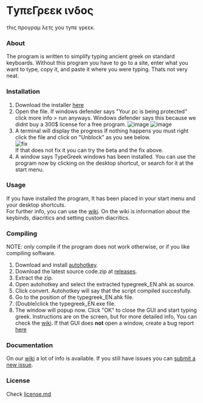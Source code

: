 # ΤyπεΓρεεκ ινδος
τhις προγραμ λετς yου τyπε γρεεκ.

### About 
The program is written to simplify typing ancient greek on standard keyboards.
Without this program you have to go to a site, enter what you want to type, copy it, and paste it where you were typing.
Thats not very neat.

### Installation
1. Download the installer [here](https://github.com/StickyPiston-development/TypeGreek-Windows/releases/download/Installer/installer.bat)
2. Open the file.
If windows defender says "Your pc is being protected" click more info > run anyways. Windows defender says this because we didnt buy a 300$ license for a free program.
![image](https://user-images.githubusercontent.com/97804691/193466367-0206daf6-527b-4aa2-bc3b-0de32de53e25.png)
![image](https://user-images.githubusercontent.com/97804691/193466443-1b82187b-1840-4ea2-b599-f9eb82d872cc.png)
3. A terminal will display the progress
If nothing happens you must right click the file and click on "Unblock" as you see below.  
![fix](https://user-images.githubusercontent.com/97804691/203493032-fc5e6924-7855-4ac1-86d3-114f89fdcf35.PNG)  
If that does not fix it you can try the beta and the fix above.  
4. A window says TypeGreek windows has been installed. You can use the program now by clicking on the desktop shortcut, or search for it at the start menu.

### Usage

If you have installed the program, It has been placed in your start menu and your desktop shortcuts.  
For further info, you can use the [wiki](https://github.com/StickyPiston-development/typegreek-windows/wiki).
On the wiki is information about the keybinds, diacritics and setting custom diacritics.

### Compiling

NOTE: only compile if the program does not work otherwise, or if you like compiling software.
1. Download and install [autohotkey](https://www.autohotkey.com/).
2. Download the latest source code.zip at [releases](https://github.com/StickyPiston-development/typegreek-windows/releases/latest).
3. Extract the zip.
4. Open autohotkey and select the extracted typegreek_EN.ahk as source.
5. Click convert. Autohotkey will say that the script compiled succesfully.
6. Go to the position of the typegreek_EN.ahk file.
7. (Double)click the typegreek_EN.exe file.
8. The window will popup now. Click "OK" to close the GUI and start typing greek. Instructions are on the screen, but for more detailed info, You can check the [wiki](https://github.com/MrStickyPiston/typegreek-windows/wiki). If that GUI does **not** open a window, create a bug report [here](https://github.com/MrStickyPiston/typegreek-windows/issues/new)

### Documentation
On our [wiki](https://github.com/MrStickyPiston/typegreek-windows/wiki) a lot of info is available. If you still have issues you can [submit a new issue](https://github.com/StickyPiston-development/TypeGreek-Windows/issues/new/choose).

### License
Check [license.md](https://github.com/MrStickyPiston/typegreek-windows/blob/main/License.md)
